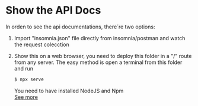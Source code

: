 # Show the API Docs

In orden to see the api documentations, there´re two options: 

1. Import "insomnia.json" file directly from insomnia/postman and watch the request colecction
2. Show this on a web browser, you need to deploy this folder in a "/" route from any server. 
    The easy method is open a terminal from this folder and run 

    ```bash
    $ npx serve
    ```

    You need to have installed NodeJS and Npm   
    [See more](https://docs.npmjs.com/downloading-and-installing-node-js-and-npm)

